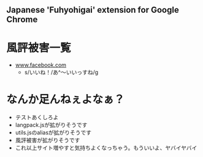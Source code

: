 Japanese 'Fuhyohigai' extension for Google Chrome
----

# 風評被害一覧
* www.facebook.com
    * s/いいね！/あ^～いいっすね/g

# なんか足んねぇよなぁ？
* テストあくしろよ
* langpack.jsが拡がりそうです
* utils.jsのaliasが拡がりそうです
* 風評被害が拡がりそうです
* これ以上サイト増やすと気持ちよくなっちゃう。もういいよ、ヤバイヤバイ

